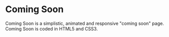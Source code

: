 Coming Soon
===========
Coming Soon is a simplistic, animated and responsive "coming soon" page. 
Coming Soon is coded in HTML5 and CSS3. 
